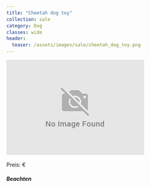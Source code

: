 ```yaml
---
title: "Cheetah dog toy"
collection: sale
category: Dog
classes: wide
header: 
  teaser: /assets/images/sale/cheetah_dog_toy.png
---
```




<img src="/assets/images/sale/cheetah_dog_toy.png" alt="Cheetah dog toy">

Preis: €

##### Beachten
